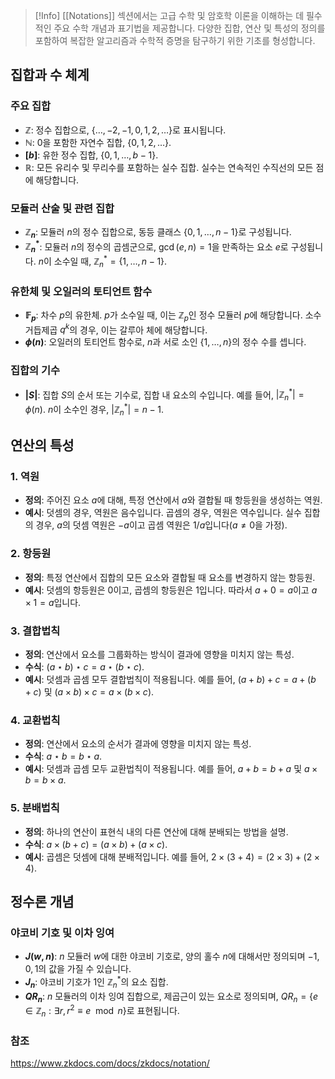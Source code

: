 
> [!Info]
> [[Notations]] 섹션에서는 고급 수학 및 암호학 이론을 이해하는 데 필수적인 주요 수학 개념과 표기법을 제공합니다. 다양한 집합, 연산 및 특성의 정의를 포함하여 복잡한 알고리즘과 수학적 증명을 탐구하기 위한 기초를 형성합니다.

## 집합과 수 체계

### 주요 집합

- **$\mathbb{Z}$**: 정수 집합으로, $\{ \ldots, -2, -1, 0, 1, 2, \ldots \}$로 표시됩니다.
- **$\mathbb{N}$**: 0을 포함한 자연수 집합, $\{ 0, 1, 2, \ldots \}$.
- **$[b]$**: 유한 정수 집합, $\{ 0, 1, \ldots, b-1 \}$.
- **$\mathbb{R}$**: 모든 유리수 및 무리수를 포함하는 실수 집합. 실수는 연속적인 수직선의 모든 점에 해당합니다.

### 모듈러 산술 및 관련 집합

- **$\mathbb{Z}_n$**: 모듈러 $n$의 정수 집합으로, 동등 클래스 $\{ 0, 1, \ldots, n-1 \}$로 구성됩니다.
- **$\mathbb{Z}_n^*$**: 모듈러 $n$의 정수의 곱셈군으로, $\gcd(e, n) = 1$을 만족하는 요소 $e$로 구성됩니다. $n$이 소수일 때, $\mathbb{Z}_n^* = \{ 1, \ldots, n-1 \}$.

### 유한체 및 오일러의 토티언트 함수

- **$\mathbb{F}_p$**: 차수 $p$의 유한체. $p$가 소수일 때, 이는 $\mathbb{Z}_p$인 정수 모듈러 $p$에 해당합니다. 소수 거듭제곱 $q^k$의 경우, 이는 갈루아 체에 해당합니다.
- **$\phi(n)$**: 오일러의 토티언트 함수로, $n$과 서로 소인 $\{ 1, \ldots, n \}$의 정수 수를 셉니다.

### 집합의 기수

- **$|S|$**: 집합 $S$의 순서 또는 기수로, 집합 내 요소의 수입니다. 예를 들어, $|\mathbb{Z}_n^*| = \phi(n)$. $n$이 소수인 경우, $|\mathbb{Z}_n^*| = n-1$.

## 연산의 특성

### 1. 역원

- **정의**: 주어진 요소 $a$에 대해, 특정 연산에서 $a$와 결합될 때 항등원을 생성하는 역원.
- **예시**: 덧셈의 경우, 역원은 음수입니다. 곱셈의 경우, 역원은 역수입니다. 실수 집합의 경우, $a$의 덧셈 역원은 $-a$이고 곱셈 역원은 $1/a$입니다($a \neq 0$을 가정).

### 2. 항등원

- **정의**: 특정 연산에서 집합의 모든 요소와 결합될 때 요소를 변경하지 않는 항등원.
- **예시**: 덧셈의 항등원은 0이고, 곱셈의 항등원은 1입니다. 따라서 $a + 0 = a$이고 $a \times 1 = a$입니다.

### 3. 결합법칙

- **정의**: 연산에서 요소를 그룹화하는 방식이 결과에 영향을 미치지 않는 특성.
- **수식**: $(a \star b) \star c = a \star (b \star c)$.
- **예시**: 덧셈과 곱셈 모두 결합법칙이 적용됩니다. 예를 들어, $(a + b) + c = a + (b + c)$ 및 $(a \times b) \times c = a \times (b \times c)$.

### 4. 교환법칙

- **정의**: 연산에서 요소의 순서가 결과에 영향을 미치지 않는 특성.
- **수식**: $a \star b = b \star a$.
- **예시**: 덧셈과 곱셈 모두 교환법칙이 적용됩니다. 예를 들어, $a + b = b + a$ 및 $a \times b = b \times a$.

### 5. 분배법칙

- **정의**: 하나의 연산이 표현식 내의 다른 연산에 대해 분배되는 방법을 설명.
- **수식**: $a \times (b + c) = (a \times b) + (a \times c)$.
- **예시**: 곱셈은 덧셈에 대해 분배적입니다. 예를 들어, $2 \times (3 + 4) = (2 \times 3) + (2 \times 4)$.

## 정수론 개념

### 야코비 기호 및 이차 잉여

- **$J(w, n)$**: $n$ 모듈러 $w$에 대한 야코비 기호로, 양의 홀수 $n$에 대해서만 정의되며 $-1, 0, 1$의 값을 가질 수 있습니다.
- **$J_n$**: 야코비 기호가 1인 $\mathbb{Z}_n^*$의 요소 집합.
- **$QR_n$**: $n$ 모듈러의 이차 잉여 집합으로, 제곱근이 있는 요소로 정의되며, $QR_n = \{ e \in \mathbb{Z}_n : \exists r, r^2 \equiv e \mod n \}$로 표현됩니다.

### 참조
https://www.zkdocs.com/docs/zkdocs/notation/